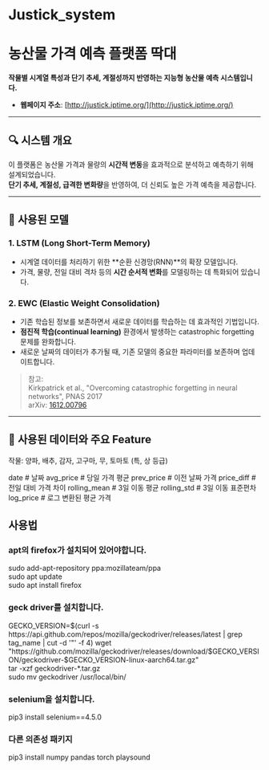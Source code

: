 # Justick_system

# 농산물 가격 예측 플랫폼 딱대

**작물별 시계열 특성과 단기 추세, 계절성까지 반영하는 지능형 농산물 예측 시스템입니다.**

- **웹페이지 주소**: [http://justick.iptime.org/](http://justick.iptime.org/)

---

## 🔍 시스템 개요

이 플랫폼은 농산물 가격과 물량의 **시간적 변동**을 효과적으로 분석하고 예측하기 위해 설계되었습니다.  
**단기 추세, 계절성, 급격한 변화량**을 반영하여, 더 신뢰도 높은 가격 예측을 제공합니다.

---

## 🧠 사용된 모델

### 1. LSTM (Long Short-Term Memory)

- 시계열 데이터를 처리하기 위한 **순환 신경망(RNN)**의 확장 모델입니다.
- 가격, 물량, 전일 대비 격차 등의 **시간 순서적 변화**를 모델링하는 데 특화되어 있습니다.

### 2. EWC (Elastic Weight Consolidation)

- 기존 학습된 정보를 보존하면서 새로운 데이터를 학습하는 데 효과적인 기법입니다.
- **점진적 학습(continual learning)** 환경에서 발생하는 catastrophic forgetting 문제를 완화합니다.
- 새로운 날짜의 데이터가 추가될 때, 기존 모델의 중요한 파라미터를 보존하며 업데이트합니다.

> 참고:  
> Kirkpatrick et al., "Overcoming catastrophic forgetting in neural networks", PNAS 2017  
> arXiv: [1612.00796](https://arxiv.org/abs/1612.00796)

---

## 🧾 사용된 데이터와 주요 Feature 

작물: 양파, 배추, 감자, 고구마, 무, 토마토 (특, 상 등급)
  
date           # 날짜
avg_price      # 당일 가격 평균
prev_price     # 이전 날짜 가격
price_diff     # 전일 대비 가격 차이
rolling_mean   # 3일 이동 평균
rolling_std    # 3일 이동 표준편차
log_price      # 로그 변환된 평균 가격

## 사용법

### apt의 firefox가 설치되어 있어야합니다.
sudo add-apt-repository ppa:mozillateam/ppa  
sudo apt update  
sudo apt install firefox  

### geck driver를 설치합니다.
GECKO_VERSION=$(curl -s https://api.github.com/repos/mozilla/geckodriver/releases/latest | grep tag_name | cut -d '"' -f 4)  
wget "https://github.com/mozilla/geckodriver/releases/download/$GECKO_VERSION/geckodriver-$GECKO_VERSION-linux-aarch64.tar.gz"  
tar -xzf geckodriver-*.tar.gz  
sudo mv geckodriver /usr/local/bin/  

### selenium을 설치합니다.
pip3 install selenium==4.5.0

### 다른 의존성 패키지
pip3 install numpy pandas torch playsound
